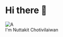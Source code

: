 # Hi there 👋

![A](https://user-images.githubusercontent.com/82280022/114277377-19c26500-9a55-11eb-8a67-e5ba8f381062.jpg)   
I'm Nuttakit Chotivilaiwan
